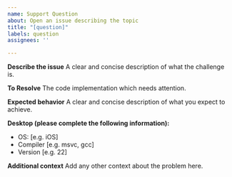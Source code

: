 ```yaml
---
name: Support Question
about: Open an issue describing the topic
title: "[question]"
labels: question
assignees: ''

---
```


**Describe the issue**
A clear and concise description of what the challenge is.

**To Resolve**
The code implementation which needs attention.

**Expected behavior**
A clear and concise description of what you expect to achieve.

**Desktop (please complete the following information):**
 - OS: [e.g. iOS]
 - Compiler [e.g. msvc, gcc]
 - Version [e.g. 22]

**Additional context**
Add any other context about the problem here.

